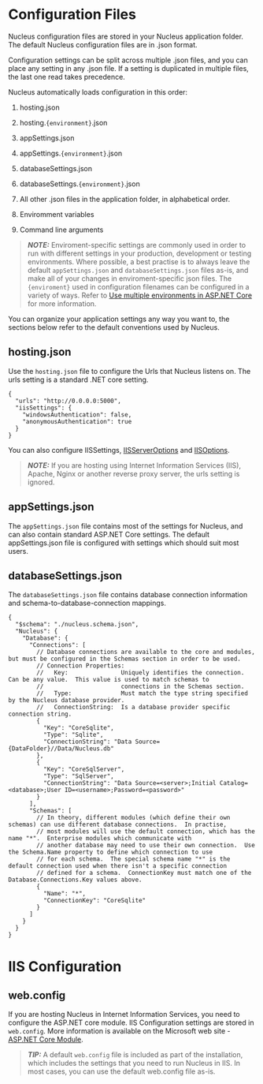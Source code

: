 # Configuration Files 
Nucleus configuration files are stored in your Nucleus application folder.  The default Nucleus configuration files are in .json format.

Configuration settings can be split across multiple .json files, and you can place any setting in any .json file.  If a setting is duplicated in
multiple files, the last one read takes precedence.

Nucleus automatically loads configuration in this order:

1. hosting.json
2. hosting.`{environment}`.json
3. appSettings.json
4. appSettings.`{environment}`.json
5. databaseSettings.json
6. databaseSettings.`{environment}`.json

7. All other .json files in the application folder, in alphabetical order.

8. Enviromment variables
9. Command line arguments

> **_NOTE:_**    Enviroment-specific settings are commonly used in order to run with different settings in your production, development or testing 
> environments.  Where possible, a best practise is to always leave the default `appSettings.json` and `databaseSettings.json` files as-is, and make all of your changes
> in enviroment-specific json files.
> The `{enviroment}` used in configuration filenames can be configured in a variety of ways.
> Refer to [Use multiple environments in ASP.NET Core](https://docs.microsoft.com/en-us/aspnet/core/fundamentals/environments) for more information.

You can organize your application settings any way you want to, the sections below refer to the default conventions used by Nucleus.

## hosting.json
Use the `hosting.json` file to configure the Urls that Nucleus listens on.  The urls setting is a standard .NET core setting.

```
{
  "urls": "http://0.0.0.0:5000",
  "iisSettings": {
    "windowsAuthentication": false,
    "anonymousAuthentication": true
  }
}
```

You can also configure IISSettings, [IISServerOptions](https://docs.microsoft.com/en-us/dotnet/api/microsoft.aspnetcore.builder.iisserveroptions) 
and [IISOptions](https://docs.microsoft.com/en-us/dotnet/api/microsoft.aspnetcore.builder.iisoptions).

> **_NOTE:_**    If you are hosting using Internet Information Services (IIS), Apache, Nginx or another reverse proxy server, the urls setting is ignored.

## appSettings.json 
The `appSettings.json` file contains most of the settings for Nucleus, and can also contain standard ASP.NET Core settings.  The default appSettings.json
file is configured with settings which should suit most users.

## databaseSettings.json
The `databaseSettings.json` file contains database connection information and schema-to-database-connection mappings.

```
{
  "$schema": "./nucleus.schema.json",
  "Nucleus": {
    "Database": {
      "Connections": [
        // Database connections are available to the core and modules, but must be configured in the Schemas section in order to be used.
        // Connection Properties:
        //   Key:               Uniquely identifies the connection.  Can be any value.  This value is used to match schemas to 
        //                      connections in the Schemas section.
        //   Type:              Must match the type string specified by the Nucleus database provider.
        //   ConnectionString:  Is a database provider specific connection string.
        {
          "Key": "CoreSqlite",
          "Type": "Sqlite",
          "ConnectionString": "Data Source={DataFolder}//Data/Nucleus.db"
        },
        {
          "Key": "CoreSqlServer",
          "Type": "SqlServer",
          "ConnectionString": "Data Source=<server>;Initial Catalog=<database>;User ID=<username>;Password=<password>"
        }
      ],
      "Schemas": [
        // In theory, different modules (which define their own schemas) can use different database connections.  In practise,
        // most modules will use the default connection, which has the name "*".  Enterprise modules which communicate with 
        // another database may need to use their own connection.  Use the Schema.Name property to define which connection to use 
        // for each schema.  The special schema name "*" is the default connection used when there isn't a specific connection 
        // defined for a schema.  ConnectionKey must match one of the Database.Connections.Key values above.
        {
          "Name": "*",
          "ConnectionKey": "CoreSqlite"
        }
      ]
    }
  }
}
```

# IIS Configuration

## web.config
If you are hosting Nucleus in Internet Information Services, you need to configure the ASP.NET core module.  IIS Configuration settings are stored in `web.config`.
More information is available on the Microsoft web site - [ASP.NET Core Module](https://docs.microsoft.com/en-us/aspnet/core/host-and-deploy/aspnet-core-module).

> **_TIP:_**    A default `web.config` file is included as part of the installation, which includes the settings that you need to run Nucleus in IIS.  In
most cases, you can use the default web.config file as-is.
